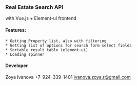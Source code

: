 ### Real Estate Search API 
with Vue.js + Element-ui frontend

#### Features:
    * Getting Property list, also with filtering
    * Getting list of options for search form select fields
    * Sortable result table (element-ui)
    * Loading spinner

#### Developer

Zoya Ivanova +7-924-339-1401
[ivanova.zoya.r@gmail.com](mailto:ivanova.zoya.r@gmail.com)

